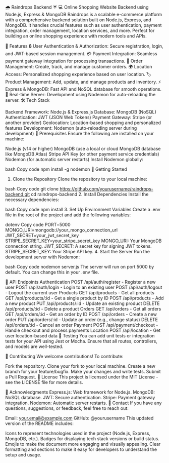 🌧️ Raindrops Backend ☔
💻 Online Shopping Website Backend using Node.js, Express & MongoDB
Raindrops is a scalable e-commerce platform with a comprehensive backend solution built on Node.js, Express, and MongoDB. It handles crucial features such as user authentication, payment integration, order management, location services, and more. Perfect for building an online shopping experience with modern tools and APIs.

🚀 Features
🔒 User Authentication & Authorization: Secure registration, login, and JWT-based session management.
💳 Payment Integration: Seamless payment gateway integration for processing transactions.
🛒 Order Management: Create, track, and manage customer orders.
🌍 Location Access: Personalized shopping experience based on user location.
🏷️ Product Management: Add, update, and manage products and inventory.
⚡ Express & MongoDB: Fast API and NoSQL database for smooth operations.
🔄 Real-time Server: Development using Nodemon for auto-reloading the server.
🛠️ Tech Stack






Backend Framework: Node.js & Express.js
Database: MongoDB (NoSQL)
Authentication: JWT (JSON Web Tokens)
Payment Gateway: Stripe (or another provider)
Geolocation: Location-based shopping and personalized features
Development: Nodemon (auto-reloading server during development)
🔧 Prerequisites
Ensure the following are installed on your machine:

Node.js (v14 or higher)
MongoDB (use a local or cloud MongoDB database like MongoDB Atlas)
Stripe API Key (or other payment service credentials)
Nodemon (for automatic server restarts)
Install Nodemon globally:

bash
Copy code
npm install -g nodemon
🚀 Getting Started
1. Clone the Repository
Clone the repository to your local machine:

bash
Copy code
git clone https://github.com/yourusername/raindrops-backend.git
cd raindrops-backend
2. Install Dependencies
Install the necessary dependencies:

bash
Copy code
npm install
3. Set Up Environment Variables
Create a .env file in the root of the project and add the following variables:

dotenv
Copy code
PORT=5000
MONGO_URI=mongodb://your_mongo_connection_url
JWT_SECRET=your_jwt_secret_key
STRIPE_SECRET_KEY=your_stripe_secret_key
MONGO_URI: Your MongoDB connection string.
JWT_SECRET: A secret key for signing JWT tokens.
STRIPE_SECRET_KEY: Your Stripe API key.
4. Start the Server
Run the development server with Nodemon:

bash
Copy code
nodemon server.js
The server will run on port 5000 by default. You can change this in your .env file.

📝 API Endpoints
Authentication
POST /api/auth/register - Register a new user
POST /api/auth/login - Login to an existing user
POST /api/auth/logout - Logout the current user
Products
GET /api/products - Get all products
GET /api/products/:id - Get a single product by ID
POST /api/products - Add a new product
PUT /api/products/:id - Update an existing product
DELETE /api/products/:id - Delete a product
Orders
GET /api/orders - Get all orders
GET /api/orders/:id - Get an order by ID
POST /api/orders - Create a new order
PUT /api/orders/:id - Update an order (e.g., change status)
DELETE /api/orders/:id - Cancel an order
Payment
POST /api/payment/checkout - Handle checkout and process payments
Location
POST /api/location - Get user location-based data
🧪 Testing
You can add unit tests or integration tests for your API using Jest or Mocha. Ensure that all routes, controllers, and models are well-tested.

👐 Contributing
We welcome contributions! To contribute:

Fork the repository.
Clone your fork to your local machine.
Create a new branch for your feature/bugfix.
Make your changes and write tests.
Submit a Pull Request.
📜 License
This project is licensed under the MIT License - see the LICENSE file for more details.

💬 Acknowledgments
Express.js: Web framework for Node.js.
MongoDB: NoSQL database.
JWT: Secure authentication.
Stripe: Payment gateway integration.
Nodemon: Automatic server restarts.
📧 Contact
If you have any questions, suggestions, or feedback, feel free to reach out:

Email: your.email@example.com
GitHub: @yourusername
This updated version of the README includes:

Icons to represent technologies used in the project (Node.js, Express, MongoDB, etc.).
Badges for displaying tech stack versions or build status.
Emojis to make the document more engaging and visually appealing.
Clear formatting and sections to make it easy for developers to understand the setup and usage.

